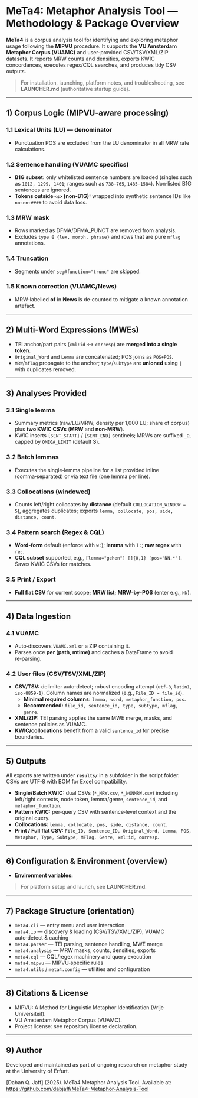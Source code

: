 # MeTa4: Metaphor Analysis Tool — Methodology & Package Overview

**MeTa4** is a corpus analysis tool for identifying and exploring metaphor usage following the **MIPVU** procedure. It supports the **VU Amsterdam Metaphor Corpus (VUAMC)** and user-provided CSV/TSV/XML/ZIP datasets. It reports MRW counts and densities, exports KWIC concordances, executes regex/CQL searches, and produces tidy CSV outputs.

> For installation, launching, platform notes, and troubleshooting, see **LAUNCHER.md** (authoritative startup guide).

---

## 1) Corpus Logic (MIPVU‑aware processing)

### 1.1 Lexical Units (LU) — denominator
- Punctuation POS are excluded from the LU denominator in all MRW rate calculations.

### 1.2 Sentence handling (VUAMC specifics)
- **B1G subset:** only whitelisted sentence numbers are loaded (singles such as `1012, 1299, 1401`; ranges such as `738–765`, `1485–1584`). Non‑listed B1G sentences are ignored.
- **Tokens outside `<s>` (non‑B1G):** wrapped into synthetic sentence IDs like `nosent####` to avoid data loss.

### 1.3 MRW mask
- Rows marked as DFMA/DFMA_PUNCT are removed from analysis.
- Excludes `type ∈ {lex, morph, phrase}` and rows that are pure `mflag` annotations.

### 1.4 Truncation
- Segments under `seg@function="trunc"` are skipped.

### 1.5 Known correction (VUAMC/News)
- MRW‑labelled **of** in **News** is de‑counted to mitigate a known annotation artefact.

---

## 2) Multi‑Word Expressions (MWEs)

- TEI anchor/part pairs (`xml:id` ↔ `corresp`) are **merged into a single token**.
- `Original_Word` and `Lemma` are concatenated; POS joins as `POS+POS`.
- `MRW`/`mflag` propagate to the anchor; `type`/`subtype` are **unioned** using `|` with duplicates removed.

---

## 3) Analyses Provided

### 3.1 Single lemma
- Summary metrics (raw/LU/MRW; density per 1,000 LU; share of corpus) plus **two KWIC CSVs** (**MRW** and **non‑MRW**).
- KWIC inserts `[SENT_START]` / `[SENT_END]` sentinels; MRWs are suffixed `_Ω`, capped by `OMEGA_LIMIT` (default **3**).

### 3.2 Batch lemmas
- Executes the single‑lemma pipeline for a list provided inline (comma‑separated) or via text file (one lemma per line).

### 3.3 Collocations (windowed)
- Counts left/right collocates by **distance** (default `COLLOCATION_WINDOW = 5`), aggregates duplicates; exports `lemma, collocate, pos, side, distance, count`.

### 3.4 Pattern search (Regex & CQL)
- **Word‑form** default (enforce with `w:`); **lemma** with `l:`; **raw regex** with `re:`.
- **CQL subset** supported, e.g., `[lemma="gehen"] []{0,1} [pos="NN.*"]`. Saves KWIC CSVs for matches.

### 3.5 Print / Export
- **Full flat CSV** for current scope; **MRW list**; **MRW‑by‑POS** (enter e.g., `NN`).

---

## 4) Data Ingestion

### 4.1 VUAMC
- Auto‑discovers `VUAMC.xml` or a ZIP containing it.
- Parses once **per (path, mtime)** and caches a DataFrame to avoid re‑parsing.

### 4.2 User files (CSV/TSV/XML/ZIP)
- **CSV/TSV:** delimiter auto‑detect; robust encoding attempt (`utf‑8`, `latin1`, `iso‑8859‑1`). Column names are normalized (e.g., `File_ID → file_id`).
  - **Minimal required columns:** `lemma, word, metaphor_function, pos`.
  - **Recommended:** `file_id, sentence_id, type, subtype, mflag, genre`.
- **XML/ZIP:** TEI parsing applies the same MWE merge, masks, and sentence policies as VUAMC.
- **KWIC/collocations** benefit from a valid `sentence_id` for precise boundaries.

---

## 5) Outputs

All exports are written under **`results/`** in a subfolder in the script folder. CSVs are UTF‑8 with BOM for Excel compatibility.

- **Single/Batch KWIC:** dual CSVs (`*_MRW.csv`, `*_NONMRW.csv`) including left/right contexts, node token, lemma/genre, `sentence_id`, and `metaphor_function`.
- **Pattern KWIC:** per‑query CSV with sentence‑level context and the original query.
- **Collocations:** `lemma, collocate, pos, side, distance, count`.
- **Print / Full flat CSV:** `File_ID, Sentence_ID, Original_Word, Lemma, POS, Metaphor, Type, Subtype, MFlag, Genre, xml:id, corresp`.

---

## 6) Configuration & Environment (overview)

- **Environment variables:**

> For platform setup and launch, see **LAUNCHER.md**.

---

## 7) Package Structure (orientation)

- `meta4.cli` — entry menu and user interaction
- `meta4.io` — discovery & loading (CSV/TSV/XML/ZIP), VUAMC auto‑detect & caching
- `meta4.parser` — TEI parsing, sentence handling, MWE merge
- `meta4.analysis` — MRW masks, counts, densities, exports
- `meta4.cql` — CQL/regex machinery and query execution
- `meta4.mipvu` — MIPVU‑specific rules
- `meta4.utils` / `meta4.config` — utilities and configuration

---

## 8) Citations & License

- MIPVU: A Method for Linguistic Metaphor Identification (Vrije Universiteit).
- VU Amsterdam Metaphor Corpus (VUAMC).
- Project license: see repository license declaration.


---
## 9) Author

Developed and maintained as part of ongoing research on metaphor study at the University of Erfurt.

[Daban Q. Jaff] (2025). MeTa4 Metaphor Analysis Tool. Available at: https://github.com/dabjaff/MeTa4-Metaphor-Analysis-Tool
